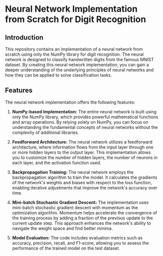 # Neural Network Implementation from Scratch for Digit Recognition
## Introduction
This repository contains an implementation of a neural network from scratch using only the NumPy library for digit recognition. The neural network is designed to classify handwritten digits from the famous MNIST dataset. By creating this neural network implementation, you can gain a deeper understanding of the underlying principles of neural networks and how they can be applied to solve classification tasks.
## Features
The neural network implementation offers the following features:

1. **NumPy-based Implementation:** The entire neural network is built using only the NumPy library, which provides powerful mathematical functions and array operations. By relying solely on NumPy, you can focus on understanding the fundamental concepts of neural networks without the complexity of additional libraries.

2. **Feedforward Architecture:** The neural network utilizes a feedforward architecture, where information flows from the input layer through one or more hidden layers to the output layer. This implementation allows you to customize the number of hidden layers, the number of neurons in each layer, and the activation function used.

3. **Backpropagation Training:** The neural network employs the backpropagation algorithm to train the model. It calculates the gradients of the network's weights and biases with respect to the loss function, enabling iterative adjustments that improve the network's accuracy over time.

4. **Mini-batch Stochastic Gradient Descent:** The implementation uses mini-batch stochastic gradient descent with momentum as the optimization algorithm. Momentum helps accelerate the convergence of the training process by adding a fraction of the previous update to the current update step. This approach enhances the network's ability to navigate the weight space and find better minima.

5. **Model Evaluation:** The code includes evaluation metrics such as accuracy, precision, recall, and F1-score, allowing you to assess the performance of the trained model on the test dataset.
